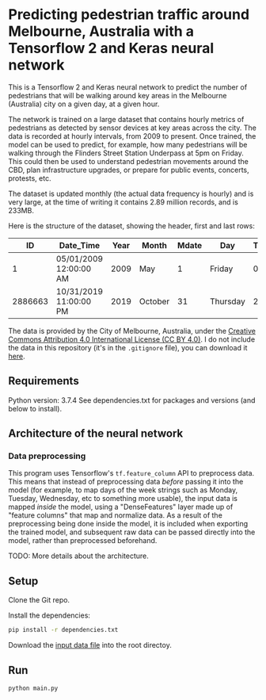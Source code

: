 # Predicting pedestrian traffic around Melbourne, Australia with a Tensorflow 2 and Keras neural network

This is a Tensorflow 2 and Keras neural network to predict the number of pedestrians that will be walking around key areas in the Melbourne (Australia) city on a given day, at a given hour.

The network is trained on a large dataset that contains hourly metrics of pedestrians as detected by sensor devices at key areas across the city. The data is recorded at hourly intervals, from 2009 to present. Once trained, the model can be used to predict, for example, how many pedestrians will be walking through the Flinders Street Station Underpass at 5pm on Friday. This could then be used to understand pedestrian movements around the CBD, plan infrastructure upgrades, or prepare for public events, concerts, protests, etc.

The dataset is updated monthly (the actual data frequency is hourly) and is very large, at the time of writing it contains 2.89 million records, and is 233MB.

Here is the structure of the dataset, showing the header, first and last rows:

| ID      | Date_Time              | Year | Month   | Mdate | Day      | Time | Sensor_ID | Sensor_Name                | Hourly_Counts |
| ------- | ---------------------- | ---- | ------- | ----- | -------- | ---- | --------- | -------------------------- | ------------- |
| 1       | 05/01/2009 12:00:00 AM | 2009 | May     | 1     | Friday   | 0    | 1         | Bourke Street Mall (North) | 53            |
| 2886663 | 10/31/2019 11:00:00 PM | 2019 | October | 31    | Thursday | 23   | 62        | La Trobe St (North)        | 100           |

The data is provided by the City of Melbourne, Australia, under the [Creative Commons Attribution 4.0 International License (CC BY 4.0)](https://creativecommons.org/licenses/by/4.0/legalcode). I do not include the data in this repository (it's in the `.gitignore` file), you can download it [here](https://data.melbourne.vic.gov.au/Transport/Pedestrian-Counting-System-2009-to-Present-counts-/b2ak-trbp).

## Requirements

Python version: 3.7.4
See dependencies.txt for packages and versions (and below to install).

## Architecture of the neural network

### Data preprocessing

This program uses Tensorflow's `tf.feature_column` API to preprocess data. This means that instead of preprocessing data _before_ passing it into the model (for example, to map days of the week strings such as Monday, Tuesday, Wednesday, etc to something more usable), the input data is mapped _inside_ the model, using a "DenseFeatures" layer made up of "feature columns" that map and normalize data. As a result of the preprocessing being done inside the model, it is included when exporting the trained model, and subsequent raw data can be passed directly into the model, rather than preprocessed beforehand.

TODO: More details about the architecture.

## Setup

Clone the Git repo.

Install the dependencies:

```bash
pip install -r dependencies.txt
```

Download the [input data file](https://data.melbourne.vic.gov.au/Transport/Pedestrian-Counting-System-2009-to-Present-counts-/b2ak-trbp) into the root directoy.

## Run

```bash
python main.py
```
